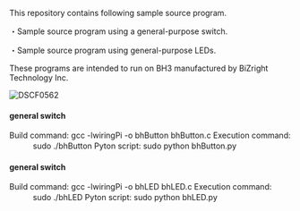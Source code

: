 This repository contains following sample source program.

・Sample source program using a general-purpose switch.

・Sample source program using general-purpose LEDs.

These programs are intended to run on BH3 manufactured by BiZright Technology Inc.

![DSCF0562](./DSCF0562.JPG)

#### general switch
Build command:            gcc -lwiringPi -o bhButton bhButton.c
Execution command:   　　　sudo ./bhButton
Pyton script:             sudo python bhButton.py

#### general switch
Build command:            gcc -lwiringPi -o bhLED bhLED.c
Execution command:   　　　sudo ./bhLED
Pyton script:             sudo python bhLED.py
